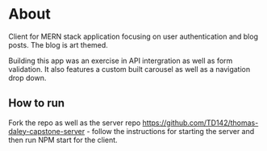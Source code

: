 # About

Client for MERN stack application focusing on user authentication and blog posts. The blog is art themed.

Building this app was an exercise in API intergration as well as form validation. It also features a custom built carousel as well as a navigation drop down.

## How to run

Fork the repo as well as the server repo https://github.com/TD142/thomas-daley-capstone-server - follow the instructions for starting the server and then run NPM start for the client.
